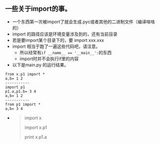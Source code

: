 ## 一些关于import的事。

- 一个东西第一次被import了就会生成.pyc或者其他的二进制文件（编译啥啥的）
- import 的路径应该是环境变量涉及到的，还有当前目录
- 若是要import某个目录下的，要 import xxx.xxx
- import 相当于跑了一遍这些代码吧，请注意。
  - 所以经常有`if __name__ == '__main__':`的东西
  - import时并不会执行if里的内容
- 以下是main.py 的运行结果。

```
from x.p1 import *
a,b= 1 2
-----------
import p1
p1.a,p1.b= 3 4
a,b= 1 2
-----------
from p1 import *
a,b= 3 4
```

- > import x
  >
  > import x.p1
  >
  > print x.p1.a